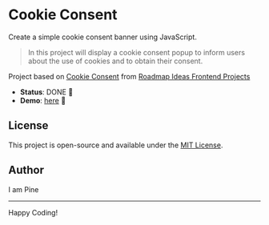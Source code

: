 # Cookie Consent

Create a simple cookie consent banner using JavaScript.

> In this project will display a cookie consent popup to inform users about the use of cookies and to obtain their consent.

Project based on [Cookie Consent][cookie-consent] from [Roadmap Ideas Frontend Projects][roadmap-frontend-projects]

-   **Status**: DONE 🎉
-   **Demo**: [here][demo-link] 🚀

## License

This project is open-source and available under the [MIT License](https://opensource.org/licenses/MIT).

## Author

I am Pine

---

Happy Coding!

[roadmap-frontend-projects]: https://roadmap.sh/frontend/projects
[cookie-consent]: https://roadmap.sh/projects/cookie-consent
[demo-link]: https://pine1611.github.io/frontend-projects/11-cookie-consent/public
